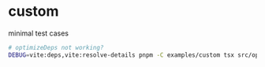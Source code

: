 # custom

minimal test cases

```sh
# optimizeDeps not working?
DEBUG=vite:deps,vite:resolve-details pnpm -C examples/custom tsx src/optimize-deps/runner.ts
```
